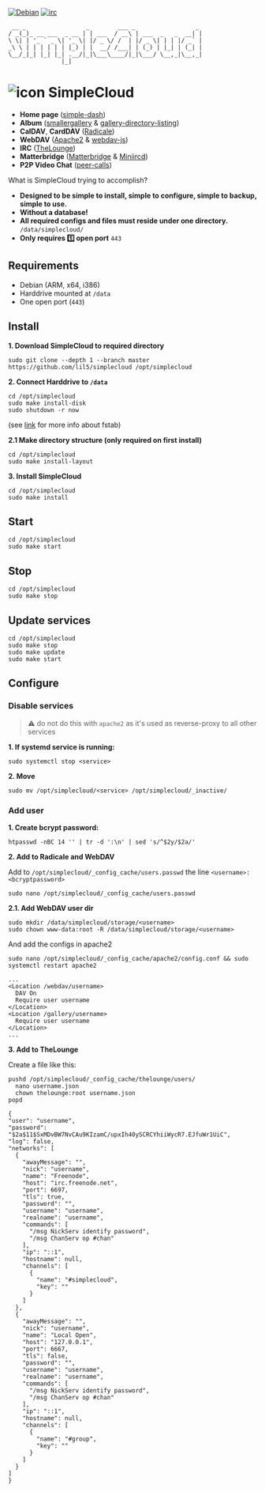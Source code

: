 [![Debian](https://www.debian.org/logos/button-mini.png)](https://www.debian.org/distrib/) [![irc](https://img.shields.io/badge/freenode-%23simplecloud-415364.svg?colorA=ff9e18&style=flat-square)](irc://chat.freenode.net:6697/#simplecloud)

```
 __ _                 _        ___ _                 _
/ _(_)_ __ ___  _ __ | | ___  / __\ | ___  _   _  __| |
\ \| | '_ ` _ \| '_ \| |/ _ \/ /  | |/ _ \| | | |/ _` |
_\ \ | | | | | | |_) | |  __/ /___| | (_) | |_| | (_| |
\__/_|_| |_| |_| .__/|_|\___\____/|_|\___/ \__,_|\__,_|
               |_|
```

# ![icon](_development/documentation/favicon.ico) SimpleCloud

- **Home page** ([simple-dash](https://github.com/Swagielka/simple-dash/pull/6))
- **Album** ([smallergallery](https://github.com/lil5/smallergallery) & [gallery-directory-listing](https://github.com/lil5/gallery-directory-listing))
- **CalDAV**, **CardDAV** ([Radicale](https://radicale.org/))
- **WebDAV** ([Apache2](https://packages.debian.org/stretch/apache2) & [webdav-js](https://github.com/dom111/webdav-js))
- **IRC** ([TheLounge](https://thelounge.chat/))
- **Matterbridge** ([Matterbridge](https://github.com/42wim/matterbridge) & [Miniircd](https://github.com/jrosdahl/miniircd))
- **P2P Video Chat** ([peer-calls](https://www.npmjs.com/package/peer-calls))

What is SimpleCloud trying to accomplish?

* **Designed to be simple to install, simple to configure, simple to backup, simple to use.**
* **Without a database!**
* **All required configs and files must reside under one directory.** `/data/simplecloud/`
* **Only requires :one: open port** `443`

## Requirements

- Debian (ARM, x64, i386)
- Harddrive mounted at `/data`
- One open port (`443`)

## Install

**1. Download SimpleCloud to required directory**

```
sudo git clone --depth 1 --branch master https://github.com/lil5/simplecloud /opt/simplecloud
```

**2. Connect Harddrive to `/data`**

```
cd /opt/simplecloud
sudo make install-disk
sudo shutdown -r now
```
(see [link](https://www.howtogeek.com/howto/38125/htg-explains-what-is-the-linux-fstab-and-how-does-it-work/) for more info about fstab)

**2.1 Make directory structure (only required on first install)**

```
cd /opt/simplecloud
sudo make install-layout
```

**3. Install SimpleCloud**

```
cd /opt/simplecloud
sudo make install
```

## Start

```
cd /opt/simplecloud
sudo make start
```

## Stop

```
cd /opt/simplecloud
sudo make stop
```

## Update services

```
cd /opt/simplecloud
sudo make stop
sudo make update
sudo make start
```

## Configure

### Disable services

> :warning: do not do this with `apache2` as it's used as reverse-proxy to all other services

**1. If systemd service is running:**

```
sudo systemctl stop <service>
```

**2. Move**

```
sudo mv /opt/simplecloud/<service> /opt/simplecloud/_inactive/
```

### Add user

**1. Create bcrypt password:**

```
htpasswd -nBC 14 '' | tr -d ':\n' | sed 's/^$2y/$2a/'
```

**2. Add to Radicale and WebDAV**

Add to `/opt/simplecloud/_config_cache/users.passwd` the line `<username>:<bcryptpassword>`

```
sudo nano /opt/simplecloud/_config_cache/users.passwd
```

**2.1. Add WebDAV user dir**

```
sudo mkdir /data/simplecloud/storage/<username>
sudo chown www-data:root -R /data/simplecloud/storage/<username>
```

And add the configs in apache2

```
sudo nano /opt/simplecloud/_config_cache/apache2/config.conf && sudo systemctl restart apache2
```

```
...
<Location /webdav/username>
  DAV On
  Require user username
</Location>
<Location /gallery/username>
  Require user username
</Location>
...
```

**3. Add to TheLounge**

Create a file like this:

```
pushd /opt/simplecloud/_config_cache/thelounge/users/
  nano username.json
  chown thelounge:root username.json
popd
```

```
{
"user": "username",
"password": "$2a$11$SxMDvBW7NvCAu9KIzamC/upxIh40ySCRCYhiiWycR7.EJfuWr1UiC",
"log": false,
"networks": [
  {
    "awayMessage": "",
    "nick": "username",
    "name": "Freenode",
    "host": "irc.freenode.net",
    "port": 6697,
    "tls": true,
    "password": "",
    "username": "username",
    "realname": "username",
    "commands": [
      "/msg NickServ identify password",
      "/msg ChanServ op #chan"
    ],
    "ip": "::1",
    "hostname": null,
    "channels": [
      {
        "name": "#simplecloud",
        "key": ""
      }
    ]
  },
  {
    "awayMessage": "",
    "nick": "username",
    "name": "Local Open",
    "host": "127.0.0.1",
    "port": 6667,
    "tls": false,
    "password": "",
    "username": "username",
    "realname": "username",
    "commands": [
      "/msg NickServ identify password",
      "/msg ChanServ op #chan"
    ],
    "ip": "::1",
    "hostname": null,
    "channels": [
      {
        "name": "#group",
        "key": ""
      }
    ]
  }
]
}
```
